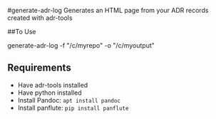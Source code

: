 #generate-adr-log
Generates an HTML page from your ADR records created with adr-tools

##To Use

generate-adr-log -f "/c/myrepo" -o "/c/myoutput"

## Requirements

- Have adr-tools installed
- Have python installed
- Install Pandoc: `apt install pandoc`
- Install panflute: `pip install panflute`


